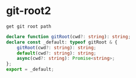 # git-root2

    get git root path

```ts
declare function gitRoot(cwd?: string): string;
declare const _default: typeof gitRoot & {
    gitRoot(cwd?: string): string;
    default(cwd?: string): string;
    async(cwd?: string): Promise<string>;
};
export = _default;
```
